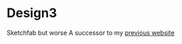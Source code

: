 # Design3
Sketchfab but worse
A successor to my [previous website](https://github.com/Rikos99/RUPB)
